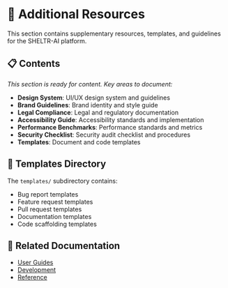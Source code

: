 # 📖 Additional Resources

This section contains supplementary resources, templates, and guidelines for the SHELTR-AI platform.

## 📋 Contents

*This section is ready for content. Key areas to document:*

- **Design System**: UI/UX design system and guidelines
- **Brand Guidelines**: Brand identity and style guide
- **Legal Compliance**: Legal and regulatory documentation
- **Accessibility Guide**: Accessibility standards and implementation
- **Performance Benchmarks**: Performance standards and metrics
- **Security Checklist**: Security audit checklist and procedures
- **Templates**: Document and code templates

## 📁 Templates Directory

The `templates/` subdirectory contains:
- Bug report templates
- Feature request templates
- Pull request templates
- Documentation templates
- Code scaffolding templates

## 🔗 Related Documentation

- [User Guides](../06-user-guides/README.md)
- [Development](../04-development/README.md)
- [Reference](../07-reference/README.md)
